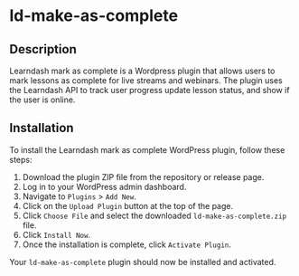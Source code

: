 # ld-make-as-complete

## Description
Learndash mark as complete is a Wordpress plugin that allows users to mark lessons as complete for live streams and webinars. The plugin uses the Learndash API to track user progress update lesson status, and show if the user is online.


## Installation
To install the Learndash mark as complete WordPress plugin, follow these steps:

1. Download the plugin ZIP file from the repository or release page.
2. Log in to your WordPress admin dashboard.
3. Navigate to `Plugins` > `Add New`.
4. Click on the `Upload Plugin` button at the top of the page.
5. Click `Choose File` and select the downloaded `ld-make-as-complete.zip` file.
6. Click `Install Now`.
7. Once the installation is complete, click `Activate Plugin`.

Your `ld-make-as-complete` plugin should now be installed and activated.